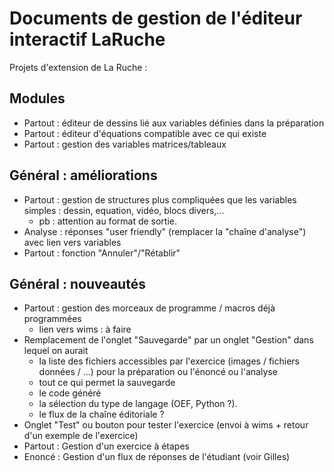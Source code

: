 # Documents de gestion de l'éditeur interactif LaRuche

Projets d'extension de La Ruche :

## Modules
- Partout : éditeur de dessins lié aux variables définies dans la préparation
- Partout : éditeur d'équations compatible avec ce qui existe
- Partout : gestion des variables matrices/tableaux

## Général : améliorations
- Partout : gestion de structures plus compliquées que les variables simples : dessin, equation, vidéo, blocs divers,...
	* pb : attention au format de sortie.
- Analyse : réponses "user friendly" (remplacer la "chaîne d'analyse") avec lien vers variables
- Partout : fonction "Annuler"/"Rétablir"

## Général : nouveautés
- Partout : gestion des morceaux de programme / macros déjà programmées
	* lien vers wims : à faire
- Remplacement de l'onglet "Sauvegarde" par un onglet "Gestion" dans lequel on aurait
	* la liste des fichiers accessibles par l'exercice (images / fichiers données / ...) pour la préparation ou l'énoncé ou l'analyse
	* tout ce qui permet la sauvegarde
	* le code généré
	* la sélection du type de langage (OEF, Python ?).
	* le flux de la chaîne éditoriale ?
- Onglet "Test" ou bouton pour tester l'exercice (envoi à wims + retour d'un exemple de l'exercice)
- Partout : Gestion d'un exercice à étapes
- Enoncé : Gestion d'un flux de réponses de l'étudiant (voir Gilles)
